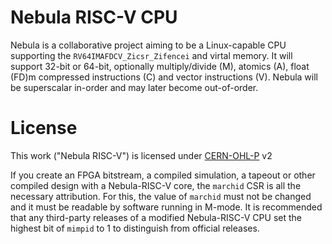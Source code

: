 # Nebula RISC-V CPU

Nebula is a collaborative project aiming to be a Linux-capable CPU supporting the `RV64IMAFDCV_Zicsr_Zifencei` and virtal memory. It will support 32-bit or 64-bit, optionally multiply/divide (M), atomics (A), float (FD)m compressed instructions (C) and vector instructions (V). Nebula will be superscalar in-order and may later become out-of-order.

# License

This work ("Nebula RISC-V") is licensed under [CERN-OHL-P](https://cern-ohl.web.cern.ch/) v2

If you create an FPGA bitstream, a compiled simulation, a tapeout or other compiled design with a Nebula-RISC-V core, the `marchid` CSR is all the necessary attribution. For this, the value of `marchid` must not be changed and it must be readable by software running in M-mode. It is recommended that any third-party releases of a modified Nebula-RISC-V CPU set the highest bit of `mimpid` to 1 to distinguish from official releases.
